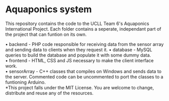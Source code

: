 # Aquaponics system #

This repository contains the code to the UCLL Team 6's Aquaponics International Project. Each folder contains a seperate, independant part of the project that can funtion on its own.

• backend - PHP code responsible for receiving data from the sensor array and sending data to clients when they request it. 
• database - MySQL queries to build the database and populate it with some dummy data.  
• frontend - HTML, CSS and JS necessary to make the client interface work.  
• sensorArray - C++ classes that compiles on Windows and sends data to the server. Commented code can be uncommented to port the classes to a funtioning Arduino.   
*This project falls under the MIT License. You are welcome to change, distribute and reuse any of the resources.
